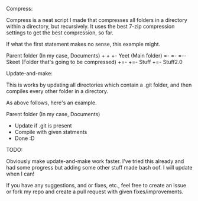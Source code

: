 
Compress:

Compress is a neat script I made that compresses all folders in a directory within a directory, but recursively. It uses the best 7-zip compression settings to get the best compression, so far.

If what the first statement makes no sense, this example might.

Parent folder (In my case, Documents)
+
+
+- Yeet (Main folder)
 =-
 =-
 =-- Skeet (Folder that's going to be compressed)
  +=-
  +=- Stuff
  +=- Stuff2.0


Update-and-make:

This is works by updating all directories which contain a .git folder, and then compiles every other folder in a directory.

As above follows, here's an example.

Parent folder (In my case, Documents)

 - Update if .git is present
 - Compile with given statments
 - Done :D

TODO:

Obviously make update-and-make work faster. I've tried this already and had some progress but adding some other stuff made bash oof. I will update when I can!

If you have any suggestions, and or fixes, etc., feel free to create an issue or fork my repo and create a pull request with given fixes/improvements.